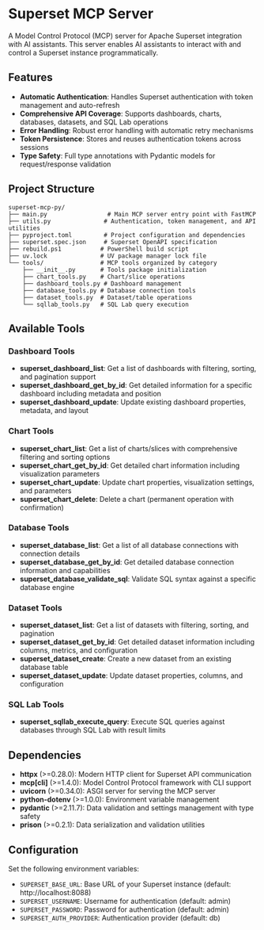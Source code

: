 # Superset MCP Server

A Model Control Protocol (MCP) server for Apache Superset integration with AI assistants. This server enables AI assistants to interact with and control a Superset instance programmatically.

## Features

- **Automatic Authentication**: Handles Superset authentication with token management and auto-refresh
- **Comprehensive API Coverage**: Supports dashboards, charts, databases, datasets, and SQL Lab operations
- **Error Handling**: Robust error handling with automatic retry mechanisms
- **Token Persistence**: Stores and reuses authentication tokens across sessions
- **Type Safety**: Full type annotations with Pydantic models for request/response validation

## Project Structure

```
superset-mcp-py/
├── main.py                 # Main MCP server entry point with FastMCP
├── utils.py               # Authentication, token management, and API utilities
├── pyproject.toml         # Project configuration and dependencies
├── superset.spec.json     # Superset OpenAPI specification
├── rebuild.ps1           # PowerShell build script
├── uv.lock               # UV package manager lock file
└── tools/                # MCP tools organized by category
    ├── __init__.py       # Tools package initialization
    ├── chart_tools.py    # Chart/slice operations
    ├── dashboard_tools.py # Dashboard management
    ├── database_tools.py # Database connection tools
    ├── dataset_tools.py  # Dataset/table operations
    └── sqllab_tools.py   # SQL Lab query execution
```

## Available Tools

### Dashboard Tools
- **superset_dashboard_list**: Get a list of dashboards with filtering, sorting, and pagination support
- **superset_dashboard_get_by_id**: Get detailed information for a specific dashboard including metadata and position
- **superset_dashboard_update**: Update existing dashboard properties, metadata, and layout

### Chart Tools
- **superset_chart_list**: Get a list of charts/slices with comprehensive filtering and sorting options
- **superset_chart_get_by_id**: Get detailed chart information including visualization parameters
- **superset_chart_update**: Update chart properties, visualization settings, and parameters
- **superset_chart_delete**: Delete a chart (permanent operation with confirmation)

### Database Tools
- **superset_database_list**: Get a list of all database connections with connection details
- **superset_database_get_by_id**: Get detailed database connection information and capabilities
- **superset_database_validate_sql**: Validate SQL syntax against a specific database engine

### Dataset Tools
- **superset_dataset_list**: Get a list of datasets with filtering, sorting, and pagination
- **superset_dataset_get_by_id**: Get detailed dataset information including columns, metrics, and configuration
- **superset_dataset_create**: Create a new dataset from an existing database table
- **superset_dataset_update**: Update dataset properties, columns, and configuration

### SQL Lab Tools
- **superset_sqllab_execute_query**: Execute SQL queries against databases through SQL Lab with result limits

## Dependencies

- **httpx** (>=0.28.0): Modern HTTP client for Superset API communication
- **mcp[cli]** (>=1.4.0): Model Control Protocol framework with CLI support
- **uvicorn** (>=0.34.0): ASGI server for serving the MCP server
- **python-dotenv** (>=1.0.0): Environment variable management
- **pydantic** (>=2.11.7): Data validation and settings management with type safety
- **prison** (>=0.2.1): Data serialization and validation utilities

## Configuration

Set the following environment variables:
- `SUPERSET_BASE_URL`: Base URL of your Superset instance (default: http://localhost:8088)
- `SUPERSET_USERNAME`: Username for authentication (default: admin)
- `SUPERSET_PASSWORD`: Password for authentication (default: admin)
- `SUPERSET_AUTH_PROVIDER`: Authentication provider (default: db)
